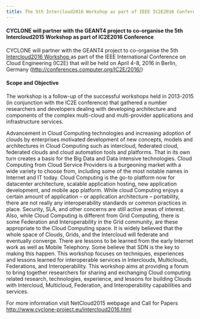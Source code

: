 ```yaml
---
title: The 5th Intercloud2016 Workshop as part of IEEE IC2E2016 Conference
---
```

#### CYCLONE will partner with the GEANT4 project to co-organise the 5th Intercloud2015 Workshop as part of IC2E2016 Conference

CYCLONE will partner with the GEANT4 project to co-organise the 5th [Intercloud2016 Workshop ](/intercloud2016.html) as part of the  IEEE International Conference on Cloud Engineering (IC2E) that will be held on April 4-8, 2016 in Berlin, Germany 
(<http://conferences.computer.org/IC2E/2016/>)

<!-- more -->

#### Scope and Objective

The workshop is a follow-up of the successful workshops held in 2013-2015 (in conjunction with the IC2E conference) that gathered a number researchers and developers dealing with developing architecture  and components of the complex multi-cloud and multi-provider applications and infrastructure services. 

Advancement in Cloud Computing technologies and increasing adoption of clouds by enterprises motivated development of new concepts, models and architectures in Cloud Computing such as intercloud, federated cloud, federated clouds and cloud automation tools and platforms. That in its own turn creates a basis for the Big Data and Data intensive technologies. Cloud Computing from Cloud Service Providers is a burgeoning market with a wide variety to choose from, including some of the most notable names in Internet and IT today. Cloud Computing is the go-to platform now for datacenter architecture, scalable application hosting, new application development, and mobile app platform. While cloud Computing enjoys a certain amount of application – or application architecture – portability, there are not really any interoperability standards or common practices in place. Security, SLA, and other concerns are still active areas of interest. Also, while Cloud Computing is different from Grid Computing, there is some Federation and Interoperability in the Grid community, are these appropriate to the Cloud Computing space. It is widely believed that the whole space of Clouds, Grids, and the Intercloud will federate and eventually converge. There are lessons to be learned from the early Internet work as well as Mobile Telephony. Some believe that SDN is the key to making this happen. This workshop focuses on techniques, experiences and lessons learned for interoperable services in Interclouds, Multiclouds, Federations, and Interoperability. This workshop aims at providing a forum to bring together researchers for sharing and exchanging Cloud computing related research, technologies, experience, and lessons for building Clouds with Intercloud, Multicloud, Federation, and Interoperability capabilities and services.

For more information visit NetCloud2015 webpage and Call for Papers <http://www.cyclone-project.eu/intercloud2016.html>


